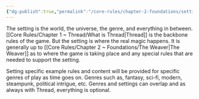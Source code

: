 ```yaml
---
{"dg-publish":true,"permalink":"/core-rules/chapter-2-foundations/setting/"}
---
```


The setting is the world, the universe, the genre, and everything in between. [[Core Rules/Chapter 1 ~ Thread/What is Thread\|Thread]] is the backbone rules of the game. But the setting is where the real magic happens. It is generally up to [[Core Rules/Chapter 2 ~ Foundations/The Weaver\|The Weaver]] as to where the game is taking place and any special rules that are needed to support the setting.

Setting specific example rules and content will be provided for specific genres of play as time goes on. Genres such as, fantasy, sci-fi, modern, steampunk, political intrigue, etc.
Genres and settings can overlap and as always with Thread, everything is optional.